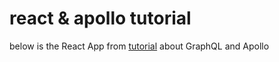 # react & apollo tutorial

below is the React App from
[tutorial](https://www.howtographql.com/) about GraphQL and Apollo
